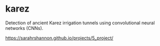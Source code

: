 # karez
Detection of ancient Karez irrigation tunnels using convolutional neural networks (CNNs).

https://sarahrshannon.github.io/projects/5_project/
